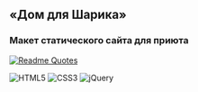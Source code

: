 ## «Дом для Шарика»
### Макет статического сайта для приюта
[![Readme Quotes](https://quotes-github-readme.vercel.app/api?type=horizontal&theme=dark&quote=Не&ensp;смей&ensp;давать&ensp;надежду,&ensp;если&ensp;не&ensp;сможешь&ensp;её&ensp;оправдать.&ensp;Прикоснулся&ensp;к&ensp;душе&ensp;-&ensp;и&ensp;ты&ensp;уже&ensp;за&ensp;неё&ensp;в&ensp;ответе!&author=Дом&ensp;для&ensp;Шарика)](https://github.com/piyushsuthar/github-readme-quotes)

![HTML5](https://img.shields.io/badge/html5-%23E34F26.svg?style=for-the-badge&logo=html5&logoColor=white) ![CSS3](https://img.shields.io/badge/css3-%231572B6.svg?style=for-the-badge&logo=css3&logoColor=white) ![jQuery](https://img.shields.io/badge/jquery-%230769AD.svg?style=for-the-badge&logo=jquery&logoColor=white)

<!--
**domsharika/domsharika** is a ✨ _special_ ✨ repository because its `README.md` (this file) appears on your GitHub profile.

Here are some ideas to get you started:

- 🔭 I’m currently working on ...
- 🌱 I’m currently learning ...
- 👯 I’m looking to collaborate on ...
- 🤔 I’m looking for help with ...
- 💬 Ask me about ...
- 📫 How to reach me: ...
- 😄 Pronouns: ...
- ⚡ Fun fact: ...
-->
